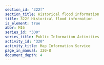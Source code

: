 ```yaml
---
section_id: "322f"
section_title: Historical flood information
title: 322f Historical flood information
is_element: true
abbr: MI6
series_id: "300"
series_title: Public Information Activities
activity_id: "320"
activity_title: Map Information Service
page_in_manual: 320-8
document_depth: 4
---
```

